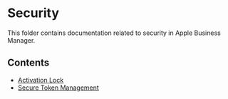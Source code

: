 # Security

This folder contains documentation related to security in Apple Business Manager.

## Contents

- [Activation Lock](./activation-lock.md)
- [Secure Token Management](./secure-token-management.md)
